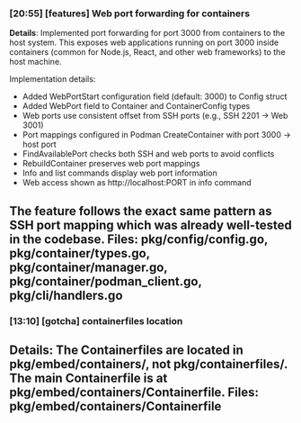 ### [20:55] [features] Web port forwarding for containers
**Details**: Implemented port forwarding for port 3000 from containers to the host system. This exposes web applications running on port 3000 inside containers (common for Node.js, React, and other web frameworks) to the host machine. 

Implementation details:
- Added WebPortStart configuration field (default: 3000) to Config struct
- Added WebPort field to Container and ContainerConfig types  
- Web ports use consistent offset from SSH ports (e.g., SSH 2201 → Web 3001)
- Port mappings configured in Podman CreateContainer with port 3000 → host port
- FindAvailablePort checks both SSH and web ports to avoid conflicts
- RebuildContainer preserves web port mappings
- Info and list commands display web port information
- Web access shown as http://localhost:PORT in info command

The feature follows the exact same pattern as SSH port mapping which was already well-tested in the codebase.
**Files**: pkg/config/config.go, pkg/container/types.go, pkg/container/manager.go, pkg/container/podman_client.go, pkg/cli/handlers.go
---

### [13:10] [gotcha] containerfiles location
**Details**: The Containerfiles are located in pkg/embed/containers/, not pkg/containerfiles/. The main Containerfile is at pkg/embed/containers/Containerfile.
**Files**: pkg/embed/containers/Containerfile
---

